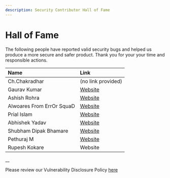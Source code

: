 ```yaml
---
description: Security Contributor Hall of Fame
---
```


# Hall of Fame

The following people have reported valid security bugs and helped us produce a more secure and safer product. Thank you for your your time and responsible actions.

| Name | Link |
| :--- | :--- |
| Ch.Chakradhar | \(no link provided\) |
| Gaurav Kumar | [Website](https://www.facebook.com/drago4344) |
| Ashish Rohra | [Website](https://twitter.com/AshishRohra3) |
| Alwoares From ErrOr SquaD | [Website](https://www.linkedin.com/in/alwoares-naeem-3a470a182) |
| Prial Islam | [Website](https://prial.me/) |
| Abhishek Yadav | [Website](https://twitter.com/abhishake100) |
| Shubham Dipak Bhamare | [Website](https://www.facebook.com/TheShubh77) |
|  Pethuraj M | [Website](https://www.pethuraj.in) |
| Rupesh Kokare | Website |

\_\_

Please review our Vulnerability Disclosure Policy [here](vulnerability-disclosure-policy.md)

